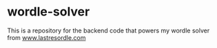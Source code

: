# wordle-solver
This is a repository for the backend code that powers my wordle solver from www.lastresordle.com
